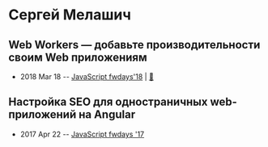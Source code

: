 # Сергей Мелашич

## Web Workers — добавьте производительности своим Web приложениям
- 2018 Mar 18 -- [JavaScript fwdays&#39;18](https://youtu.be/ctKmHO2yARY)  | [:notebook:](http://slides.com/sergeymell/fwdays-2018/fullscreen#/)  
## Настройка SEO для одностраничных web-приложений на Angular
- 2017 Apr 22 -- [JavaScript fwdays &#39;17](https://frameworksdays.com/event/js-frameworks-day-2017/review/seo-settings-for-one-page-web-app)    
